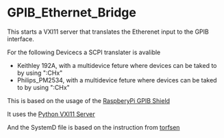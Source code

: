 # GPIB_Ethernet_Bridge

This starts a VXI11 server that translates the Etherenet input to the GPIB interface.

For the following Devicecs a SCPI translater is avalible

* Keithley 192A, with a multidevice feture where devices can be taked to by using ":CHx"
* Philips_PM2534, with a multidevice feture where devices can be taked to by using ":CHx"

This is based on the usage of the [RaspberyPi GPIB Shield ](http://elektronomikon.org/)

It uses the [Python VXI11 Server](https://github.com/coburnw/python-vxi11-server)

And the SystemD file is based on the instruction from [torfsen](https://github.com/torfsen/python-systemd-tutorial)
